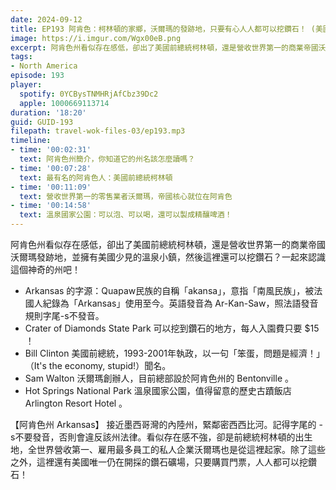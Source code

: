 ```yaml
---
date: 2024-09-12
title: EP193 阿肯色：柯林頓的家鄉，沃爾瑪的發跡地，只要有心人人都可以挖鑽石！ (美國放大鏡#4)
image: https://i.imgur.com/Wgx00eB.png
excerpt: 阿肯色州看似存在感低，卻出了美國前總統柯林頓，還是營收世界第一的商業帝國沃爾瑪發跡地，並擁有美國少見的溫泉小鎮，然後這裡還可以挖鑽石？一起來認識這個神奇的州吧！
tags:
- North America
episode: 193
player:
  spotify: 0YCBysTNMHRjAfCbz39Dc2
  apple: 1000669113714
duration: '18:20'
guid: GUID-193
filepath: travel-wok-files-03/ep193.mp3
timeline:
- time: '00:02:31'
  text: 阿肯色州簡介，你知道它的州名該怎麼讀嗎？
- time: '00:07:28'
  text: 最有名的阿肯色人：美國前總統柯林頓
- time: '00:11:09'
  text: 營收世界第一的零售業者沃爾瑪，帝國核心就位在阿肯色
- time: '00:14:58'
  text: 溫泉國家公園：可以泡、可以喝，還可以製成精釀啤酒！
---
```

阿肯色州看似存在感低，卻出了美國前總統柯林頓，還是營收世界第一的商業帝國沃爾瑪發跡地，並擁有美國少見的溫泉小鎮，然後這裡還可以挖鑽石？一起來認識這個神奇的州吧！

* Arkansas 的字源：Quapaw民族的自稱「akansa」，意指「南風民族」，被法國人紀錄為「Arkansas」使用至今。英語發音為 Ar-Kan-Saw，照法語發音規則字尾-s不發音。
* Crater of Diamonds State Park 可以挖到鑽石的地方，每人入園費只要 $15 ！
* Bill Clinton 美國前總統，1993-2001年執政，以一句「笨蛋，問題是經濟！」（It's the economy, stupid!）聞名。
* Sam Walton 沃爾瑪創辦人，目前總部設於阿肯色州的 Bentonville 。
* Hot Springs National Park 溫泉國家公園，值得留意的歷史古蹟飯店 Arlington Resort Hotel 。

【阿肯色州 Arkansas】 接近墨西哥灣的內陸州，緊鄰密西西比河。記得字尾的 -s不要發音，否則會違反該州法律。看似存在感不強，卻是前總統柯林頓的出生地，全世界營收第一、雇用最多員工的私人企業沃爾瑪也是從這裡起家。除了這些之外，這裡還有美國唯一仍在開採的鑽石礦場，只要購買門票，人人都可以挖鑽石！

